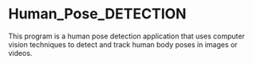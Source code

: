 # Human_Pose_DETECTION
This program is a human pose detection application that uses computer vision techniques to detect and track human body poses in images or videos.
